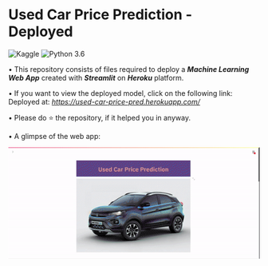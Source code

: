# Used Car Price Prediction - Deployed
![Kaggle](https://img.shields.io/badge/Dataset-Kaggle-blue.svg) ![Python 3.6](https://img.shields.io/badge/Python-3.7-brightgreen.svg) 

• This repository consists of files required to deploy a ___Machine Learning Web App___ created with ___Streamlit___ on ___Heroku___ platform.

• If you want to view the deployed model, click on the following link:<br />
Deployed at: _https://used-car-price-pred.herokuapp.com/_

• Please do ⭐ the repository, if it helped you in anyway.

• A glimpse of the web app:

![GIF](resources/used_car_price.gif)
